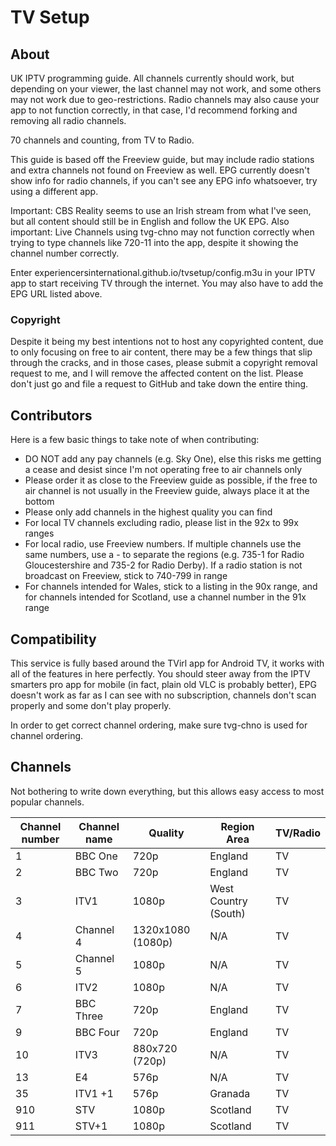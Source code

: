 # TV Setup

## About

UK IPTV programming guide. All channels currently should work, but depending on your viewer, the last channel may not work, and some others may not work due to geo-restrictions. Radio channels may also cause your app to not function correctly, in that case, I'd recommend forking and removing all radio channels.

70 channels and counting, from TV to Radio.

This guide is based off the Freeview guide, but may include radio stations and extra channels not found on Freeview as well. EPG currently doesn't show info for radio channels, if you can't see any EPG info whatsoever, try using a different app.

Important: CBS Reality seems to use an Irish stream from what I've seen, but all content should still be in English and follow the UK EPG. Also important: Live Channels using tvg-chno may not function correctly when trying to type channels like 720-11 into the app, despite it showing the channel number correctly.

Enter experiencersinternational.github.io/tvsetup/config.m3u in your IPTV app to start receiving TV through the internet. You may also have to add the EPG URL listed above.

### Copyright 

Despite it being my best intentions not to host any copyrighted content, due to only focusing on free to air content, there may be a few things that slip through the cracks, and in those cases, please submit a copyright removal request to me, and I will remove the affected content on the list. Please don't just go and file a request to GitHub and take down the entire thing.

## Contributors

Here is a few basic things to take note of when contributing:
- DO NOT add any pay channels (e.g. Sky One), else this risks me getting a cease and desist since I'm not operating free to air channels only
- Please order it as close to the Freeview guide as possible, if the free to air channel is not usually in the Freeview guide, always place it at the bottom
- Please only add channels in the highest quality you can find
- For local TV channels excluding radio, please list in the 92x to 99x ranges
- For local radio, use Freeview numbers. If multiple channels use the same numbers, use a - to separate the regions (e.g. 735-1 for Radio Gloucestershire and 735-2 for Radio Derby). If a radio station is not broadcast on Freeview, stick to 740-799 in range
- For channels intended for Wales, stick to a listing in the 90x range, and for channels intended for Scotland, use a channel number in the 91x range

## Compatibility

This service is fully based around the TVirl app for Android TV, it works with all of the features in here perfectly.
You should steer away from the IPTV smarters pro app for mobile (in fact, plain old VLC is probably better), EPG doesn't work as far as I can see with no subscription, channels don't scan properly and some don't play properly.

In order to get correct channel ordering, make sure tvg-chno is used for channel ordering.

## Channels

Not bothering to write down everything, but this allows easy access to most popular channels.

|Channel number|Channel name|Quality|Region Area|TV/Radio|
|-|-|-|-|-|
|1|BBC One|720p|England|TV|
|2|BBC Two|720p|England|TV|
|3|ITV1|1080p|West Country (South)|TV|
|4|Channel 4|1320x1080 (1080p)|N/A|TV|
|5|Channel 5|1080p|N/A|TV|
|6|ITV2|1080p|N/A|TV|
|7|BBC Three|720p|England|TV|
|9|BBC Four|720p|England|TV|
|10|ITV3|880x720 (720p)|N/A|TV|
|13|E4|576p|N/A|TV|
|35|ITV1 +1|576p|Granada|TV|
|910|STV|1080p|Scotland|TV|
|911|STV+1|1080p|Scotland|TV|
